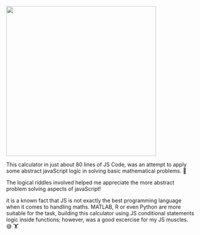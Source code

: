 <img src="demo.gif" width="400" />

This calculator in just about 80 lines of JS Code, was an attempt to apply some abstract javaScript logic in solving basic mathematical problems. 🧮

The logical riddles involved helped me appreciate the more abstract problem solving aspects of javaScript!

it is a known fact that JS is not exactly the best programming language when it comes to handling maths. MATLAB, R or even Python are more suitable for the task, building this calculator using JS conditional statements logic inside functions; however, was a good excercise for my JS muscles. 😅	🏋️ 
